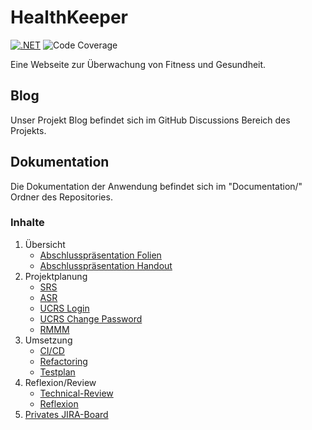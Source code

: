 # HealthKeeper 
[![.NET](https://github.com/Chrissi-Ruege/HealthKeeper/actions/workflows/dotnet.yml/badge.svg)](https://github.com/Chrissi-Ruege/HealthKeeper/actions/workflows/dotnet.yml)
![Code Coverage](https://img.shields.io/badge/Code%20Coverage-62%25-yellow?style=flat)

Eine Webseite zur Überwachung von Fitness und Gesundheit.

## Blog
Unser Projekt Blog befindet sich im GitHub Discussions Bereich des Projekts.

## Dokumentation
Die Dokumentation der Anwendung befindet sich im "Documentation/" Ordner des Repositories.

### Inhalte
1. Übersicht
    - [Abschlusspräsentation Folien](https://github.com/Chrissi-Ruege/HealthKeeper/blob/main/Documentation/Presentation/Folien%20Softw_Eng.pdf)
    - [Abschlusspräsentation Handout](https://github.com/Chrissi-Ruege/HealthKeeper/blob/main/Documentation/Presentation/Handout%20Softw_Eng.pdf)
2. Projektplanung
    - [SRS](https://github.com/Chrissi-Ruege/HealthKeeper/blob/main/Documentation/SRS.md)
    - [ASR](https://github.com/Chrissi-Ruege/HealthKeeper/blob/main/Documentation/ASR.md)
    - [UCRS Login](https://github.com/Chrissi-Ruege/HealthKeeper/blob/main/Documentation/UCRS-Login.md)
    - [UCRS Change Password](https://github.com/Chrissi-Ruege/HealthKeeper/blob/main/Documentation/UCRS-Reset-password.md)
    - [RMMM](https://github.com/Chrissi-Ruege/HealthKeeper/blob/main/Documentation/RMMM.md)
4. Umsetzung
	 - [CI/CD](https://github.com/Chrissi-Ruege/HealthKeeper/blob/main/Documentation/CI-CD.md)
   - [Refactoring](https://github.com/Chrissi-Ruege/HealthKeeper/blob/main/Documentation/FoodJournalRefactoring.md)
   - [Testplan](https://github.com/Chrissi-Ruege/HealthKeeper/blob/main/Documentation/Testplan.md)
5. Reflexion/Review
   - [Technical-Review](https://github.com/Chrissi-Ruege/HealthKeeper/blob/main/Documentation/TechnicalReview.md)
   - [Reflexion](https://github.com/Chrissi-Ruege/HealthKeeper/discussions/35)
6. [Privates JIRA-Board](https://healthkeeper22b5.atlassian.net/jira/software/projects/SCRUM/boards/1?atlOrigin=eyJpIjoiYWM5NDVlNzYwNDhlNDA2MmFlODA2NWRlZWYzZGNkMzEiLCJwIjoiaiJ9) 
